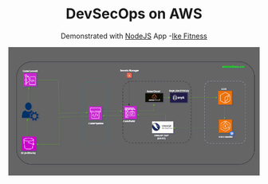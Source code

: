 <h1 align="center">DevSecOps on AWS</h1>

<p align="center">Demonstrated with <a href="https://nodejs.org">NodeJS</a> App -<a href="https://ike-fitness.onrender.com">Ike Fitness</a></p>

<div align="center" style="display: flex; flex-direction: column; justify-content: center; align-items: center;">
  <img src="ike-aws-architecture.gif" alt="Ike Fitness" width="800"/>
</div>
